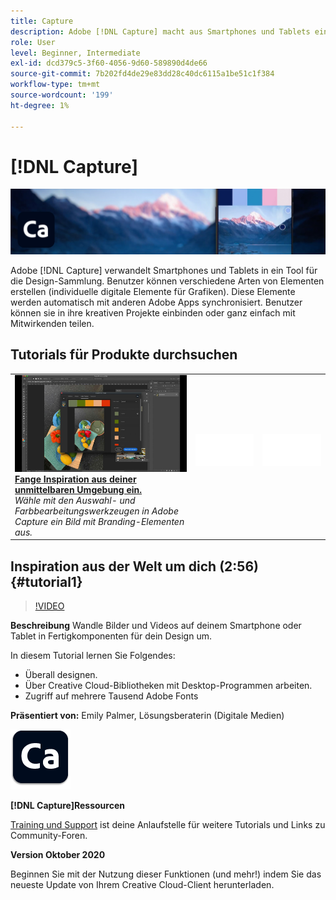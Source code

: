 ```yaml
---
title: Capture
description: Adobe [!DNL Capture] macht aus Smartphones und Tablets ein Design-Sammlungswerkzeug
role: User
level: Beginner, Intermediate
exl-id: dcd379c5-3f60-4056-9d60-589890d4de66
source-git-commit: 7b202fd4de29e83dd28c40dc6115a1be51c1f384
workflow-type: tm+mt
source-wordcount: '199'
ht-degree: 1%

---
```


# [!DNL Capture]

![Tutorial Hero Image](../assets/Capture.jpg)

Adobe [!DNL Capture] verwandelt Smartphones und Tablets in ein Tool für die Design-Sammlung. Benutzer können verschiedene Arten von Elementen erstellen (individuelle digitale Elemente für Grafiken).   Diese Elemente werden automatisch mit anderen Adobe Apps synchronisiert. Benutzer können sie in ihre kreativen Projekte einbinden oder ganz einfach mit Mitwirkenden teilen.

## Tutorials für Produkte durchsuchen

<table style="table-layout:fixed">
<tr>
 <td>
   <a href="capture.md#tutorial1">
      <img alt="Fange Inspiration aus deiner unmittelbaren Umgebung ein." src="../assets/capture_palmer_thumbnail.jpg" />
   </a>
    <div>
   <a href="capture.md#tutorial1"><strong>Fange Inspiration aus deiner unmittelbaren Umgebung ein.</strong></a>
    </div>
    <em>Wähle mit den Auswahl- und Farbbearbeitungswerkzeugen in Adobe Capture ein Bild mit Branding-Elementen aus.</em>
    <br>
  </td>
  <td>
    <img alt="Spacer" src="../assets/Whitespacer.png" />
    <div>
    <br>
  </td>
  <td>
    <img alt="Spacer" src="../assets/Whitespacer.png" />
    <div>
    <br>
  </td>
</tr>
</table>

## Inspiration aus der Welt um dich (2:56) {#tutorial1}

>[!VIDEO](https://video.tv.adobe.com/v/326825?hidetitle=true)

**Beschreibung**
Wandle Bilder und Videos auf deinem Smartphone oder Tablet in Fertigkomponenten für dein Design um.

In diesem Tutorial lernen Sie Folgendes:
* Überall designen.
* Über Creative Cloud-Bibliotheken mit Desktop-Programmen arbeiten.
* Zugriff auf mehrere Tausend Adobe Fonts

**Präsentiert von:**
Emily Palmer, Lösungsberaterin (Digitale Medien)

![Capture-Logo](../assets/ca_appicon_96.png)

**[!DNL Capture]Ressourcen**

[Training und Support](https://helpx.adobe.com/mobile-apps/help/capture-faq.html) ist deine Anlaufstelle für weitere Tutorials und Links zu Community-Foren.

**Version Oktober 2020**

Beginnen Sie mit der Nutzung dieser Funktionen (und mehr!) indem Sie das neueste Update von Ihrem Creative Cloud-Client herunterladen.
